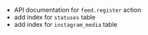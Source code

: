* API documentation for `feed.register` action
* add index for `statuses` table
* add index for `instagram_media` table
